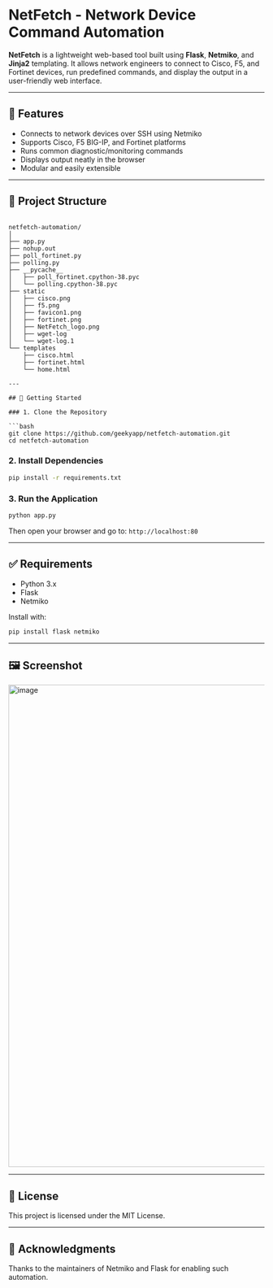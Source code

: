 # NetFetch - Network Device Command Automation

**NetFetch** is a lightweight web-based tool built using **Flask**, **Netmiko**, and **Jinja2** templating. It allows network engineers to connect to Cisco, F5, and Fortinet devices, run predefined commands, and display the output in a user-friendly web interface.

---

## 🔧 Features

- Connects to network devices over SSH using Netmiko
- Supports Cisco, F5 BIG-IP, and Fortinet platforms
- Runs common diagnostic/monitoring commands
- Displays output neatly in the browser
- Modular and easily extensible

---

## 📁 Project Structure

```

netfetch-automation/
│
├── app.py
├── nohup.out
├── poll_fortinet.py
├── polling.py
├── __pycache__
│   ├── poll_fortinet.cpython-38.pyc
│   └── polling.cpython-38.pyc
├── static
│   ├── cisco.png
│   ├── f5.png
│   ├── favicon1.png
│   ├── fortinet.png
│   ├── NetFetch_logo.png
│   ├── wget-log
│   └── wget-log.1
└── templates
    ├── cisco.html
    ├── fortinet.html
    └── home.html

---

## 🚀 Getting Started

### 1. Clone the Repository

```bash
git clone https://github.com/geekyapp/netfetch-automation.git
cd netfetch-automation
````

### 2. Install Dependencies

```bash
pip install -r requirements.txt
```

### 3. Run the Application

```bash
python app.py
```

Then open your browser and go to:
`http://localhost:80`

---

## ✅ Requirements

* Python 3.x
* Flask
* Netmiko

Install with:

```bash
pip install flask netmiko
```

---

## 🖼️ Screenshot

<img width="949" alt="image" src="https://github.com/user-attachments/assets/6e173380-68d9-41ca-a665-789e748cd6b1" />

---

## 📜 License

This project is licensed under the MIT License.

---

## 🙏 Acknowledgments

Thanks to the maintainers of Netmiko and Flask for enabling such automation.

```
